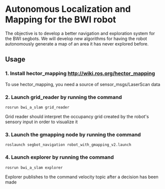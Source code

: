 # Autonomous Localization and Mapping for the BWI robot
The objective is to develop a better navigation and exploration system for
the BWI segbots. We will develop new algorithms for having the robot autonomously
generate a map of an area it has never explored before.

## Usage
### 1. Install hector_mapping http://wiki.ros.org/hector_mapping
   
   To use hector_mapping, you need a source of sensor_msgs/LaserScan data
   
### 2. Launch grid_reader by running the command

   `rosrun bwi_a_slam grid_reader`
   
   Grid reader should interpret the occupancy grid created by the robot's sensory input in order to visualize it

### 3. Launch the gmapping node by running the command 

   `roslaunch segbot_navigation robot_with_gmapping_v2.launch`

### 4. Launch explorer by running the command

   `rosrun bwi_a_slam explorer`
   
   Explorer publishes to the command velocity topic after a decision has been made


